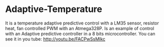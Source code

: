 Adaptive-Temperature
======================

It is a temperature adaptive predictive control with a LM35 sensor, resistor heat, fan controlled PWM with an Atmega328P. Is an example of control with an Adaptive predictive controller in a 8 bits microcontroller. You can see it in you tube: http://youtu.be/FACPwSsMIkc
